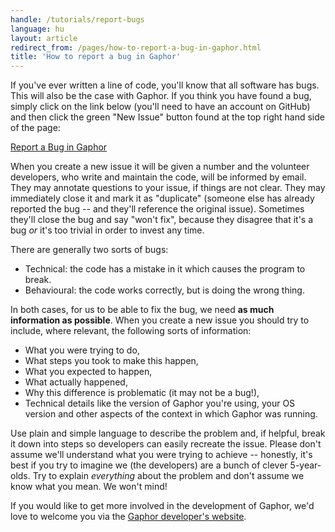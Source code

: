 ```yaml
---
handle: /tutorials/report-bugs
language: hu
layout: article
redirect_from: /pages/how-to-report-a-bug-in-gaphor.html
title: 'How to report a bug in Gaphor'
---
```


If you've ever written a line of code, you'll know that all software has
bugs.  This will also be the case with Gaphor. If you think you have found a
bug, simply click on the link below (you'll need to have an account on
GitHub) and then click the green "New Issue" button found at the top right
hand side of the page:

[Report a Bug in Gaphor](https://github.com/gaphor/gaphor/issues)

When you create a new issue it will be given a number and the volunteer
developers, who write and maintain the code, will be informed by email. They
may annotate questions to your issue, if things are not clear. They may
immediately close it and mark it as "duplicate" (someone else has already
reported the bug -- and they'll reference the original issue). Sometimes
they'll close the bug and say "won't fix", because they disagree that it's a
bug *or* it's too trivial in order to invest any time.

There are generally two sorts of bugs:

* Technical: the code has a mistake in it which causes the program to break.
* Behavioural: the code works correctly, but is doing the wrong thing.

In both cases, for us to be able to fix the bug, we need **as much
information as possible**. When you create a new issue you should try to
include, where relevant, the following sorts of information:

* What you were trying to do,
* What steps you took to make this happen,
* What you expected to happen,
* What actually happened,
* Why this difference is problematic (it may not be a bug!),
* Technical details like the version of Gaphor you're using, your OS version
  and other aspects of the context in which Gaphor was running.

Use plain and simple language to describe the problem and, if helpful, break
it down into steps so developers can easily recreate the issue. Please don't
assume we'll understand what you were trying to achieve -- honestly, it's
best if you try to imagine we (the developers) are a bunch of clever
5-year-olds. Try to explain *everything* about the problem and don't assume
we know what you mean.  We won't mind!

If you would like to get more involved in the development of Gaphor, we'd
love to welcome you via the [Gaphor developer's
website](http://docs.gaphor.org).
